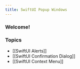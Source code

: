 ```yaml
---
title: SwiftUI Popup Windows
---
```


### Welcome!

### Topics

- [[SwiftUI Alerts]]
- [[SwiftUI Confirmation Dialog]]
- [[SwiftUI Context Menu]]
